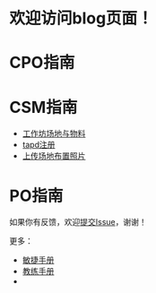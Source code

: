 # 欢迎访问blog页面！

# CPO指南

# CSM指南
- [工作坊场地与物料](/md/工作坊场地与物料.md)
- [tapd注册](/md/tapd注册.md)
- [上传场地布置照片](/md/上传场地布置照片.md)  

# PO指南



如果你有反馈，欢迎[提交Issue](https://github.com/ibehujun/blog/issues/new)，谢谢！


更多：

- [敏捷手册](/敏捷手册/敏捷手册.md)
- [教练手册](/教练手册/教练手册.md)
- 